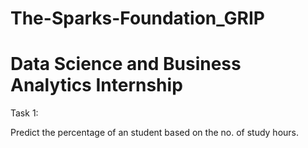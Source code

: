 # The-Sparks-Foundation_GRIP

# Data Science and Business Analytics Internship

Task 1:

Predict the percentage of an student based on the no. of study hours.


